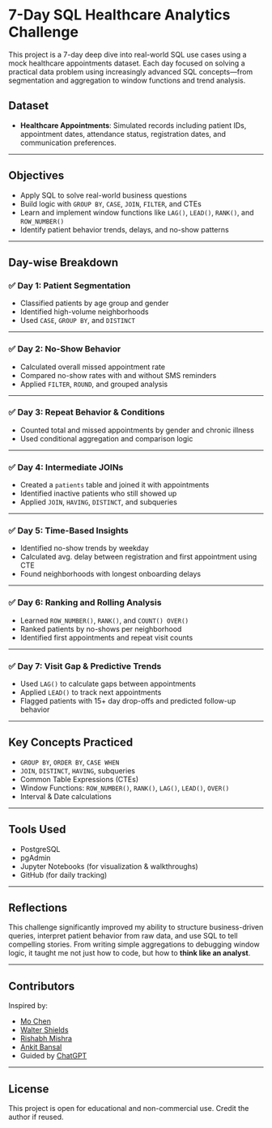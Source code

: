 # 7-Day SQL Healthcare Analytics Challenge

This project is a 7-day deep dive into real-world SQL use cases using a mock healthcare appointments dataset. Each day focused on solving a practical data problem using increasingly advanced SQL concepts—from segmentation and aggregation to window functions and trend analysis.

## Dataset
- **Healthcare Appointments**: Simulated records including patient IDs, appointment dates, attendance status, registration dates, and communication preferences.

---

## Objectives

- Apply SQL to solve real-world business questions
- Build logic with `GROUP BY`, `CASE`, `JOIN`, `FILTER`, and CTEs
- Learn and implement window functions like `LAG()`, `LEAD()`, `RANK()`, and `ROW_NUMBER()`
- Identify patient behavior trends, delays, and no-show patterns

---

## Day-wise Breakdown

### ✅ Day 1: Patient Segmentation
- Classified patients by age group and gender
- Identified high-volume neighborhoods
- Used `CASE`, `GROUP BY`, and `DISTINCT`

---

### ✅ Day 2: No-Show Behavior
- Calculated overall missed appointment rate
- Compared no-show rates with and without SMS reminders
- Applied `FILTER`, `ROUND`, and grouped analysis

---

### ✅ Day 3: Repeat Behavior & Conditions
- Counted total and missed appointments by gender and chronic illness
- Used conditional aggregation and comparison logic

---

### ✅ Day 4: Intermediate JOINs
- Created a `patients` table and joined it with appointments
- Identified inactive patients who still showed up
- Applied `JOIN`, `HAVING`, `DISTINCT`, and subqueries

---

### ✅ Day 5: Time-Based Insights
- Identified no-show trends by weekday
- Calculated avg. delay between registration and first appointment using CTE
- Found neighborhoods with longest onboarding delays

---

### ✅ Day 6: Ranking and Rolling Analysis
- Learned `ROW_NUMBER()`, `RANK()`, and `COUNT() OVER()`
- Ranked patients by no-shows per neighborhood
- Identified first appointments and repeat visit counts

---

### ✅ Day 7: Visit Gap & Predictive Trends
- Used `LAG()` to calculate gaps between appointments
- Applied `LEAD()` to track next appointments
- Flagged patients with 15+ day drop-offs and predicted follow-up behavior

---

## Key Concepts Practiced

- `GROUP BY`, `ORDER BY`, `CASE WHEN`
- `JOIN`, `DISTINCT`, `HAVING`, subqueries
- Common Table Expressions (CTEs)
- Window Functions: `ROW_NUMBER()`, `RANK()`, `LAG()`, `LEAD()`, `OVER()`
- Interval & Date calculations

---

## Tools Used

- PostgreSQL
- pgAdmin
- Jupyter Notebooks (for visualization & walkthroughs)
- GitHub (for daily tracking)

---

## Reflections

This challenge significantly improved my ability to structure business-driven queries, interpret patient behavior from raw data, and use SQL to tell compelling stories. From writing simple aggregations to debugging window logic, it taught me not just how to code, but how to **think like an analyst**.

---

## Contributors

Inspired by:
- [Mo Chen](https://www.linkedin.com/in/mo-chen1/)
- [Walter Shields](https://www.linkedin.com/in/waltershields/)
- [Rishabh Mishra](https://www.linkedin.com/in/rishabh-mishra/)
- [Ankit Bansal](https://www.linkedin.com/in/ankitbansal24/)
- Guided by [ChatGPT](https://openai.com/chatgpt)

---

## License

This project is open for educational and non-commercial use. Credit the author if reused.
